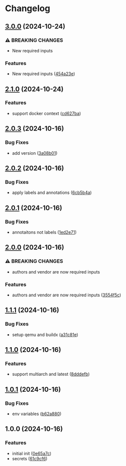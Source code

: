 # Changelog

## [3.0.0](https://github.com/Jmainguy/docker-workflows/compare/v2.1.0...v3.0.0) (2024-10-24)


### ⚠ BREAKING CHANGES

* New required inputs

### Features

* New required inputs ([454a23e](https://github.com/Jmainguy/docker-workflows/commit/454a23ee1e834ac730b667e185b62c6e354c83ed))

## [2.1.0](https://github.com/Jmainguy/docker-workflows/compare/v2.0.3...v2.1.0) (2024-10-24)


### Features

* support docker context ([cd627ba](https://github.com/Jmainguy/docker-workflows/commit/cd627ba5271940edf7500c02514810e963a40d52))

## [2.0.3](https://github.com/Jmainguy/docker-workflows/compare/v2.0.2...v2.0.3) (2024-10-16)


### Bug Fixes

* add version ([3a08b01](https://github.com/Jmainguy/docker-workflows/commit/3a08b01f260fce3324cbda71bdb82df799fdba61))

## [2.0.2](https://github.com/Jmainguy/docker-workflows/compare/v2.0.1...v2.0.2) (2024-10-16)


### Bug Fixes

* apply labels and annotations ([6cb5b4a](https://github.com/Jmainguy/docker-workflows/commit/6cb5b4ab69d9922a1f3b7d4b91c07bfb6b9dffbb))

## [2.0.1](https://github.com/Jmainguy/docker-workflows/compare/v2.0.0...v2.0.1) (2024-10-16)


### Bug Fixes

* annotaitons not labels ([1ed2e71](https://github.com/Jmainguy/docker-workflows/commit/1ed2e714c3e4a81fb85095d63c6a89e56ae98456))

## [2.0.0](https://github.com/Jmainguy/docker-workflows/compare/v1.1.1...v2.0.0) (2024-10-16)


### ⚠ BREAKING CHANGES

* authors and vendor are now required inputs

### Features

* authors and vendor are now required inputs ([3554f5c](https://github.com/Jmainguy/docker-workflows/commit/3554f5ccacc4dcfa90514db77699da9cc98296e4))

## [1.1.1](https://github.com/Jmainguy/docker-workflows/compare/v1.1.0...v1.1.1) (2024-10-16)


### Bug Fixes

* setup qemu and buildx ([a31c81e](https://github.com/Jmainguy/docker-workflows/commit/a31c81e4ce6a8e62884f348cc8699a44b6fb1d61))

## [1.1.0](https://github.com/Jmainguy/docker-workflows/compare/v1.0.1...v1.1.0) (2024-10-16)


### Features

* support multiarch and latest ([8dddefb](https://github.com/Jmainguy/docker-workflows/commit/8dddefbaa393dbf543e8e124fbfc11f2f56eb734))

## [1.0.1](https://github.com/Jmainguy/docker-workflows/compare/v1.0.0...v1.0.1) (2024-10-16)


### Bug Fixes

* env variables ([b62a880](https://github.com/Jmainguy/docker-workflows/commit/b62a88059b0c714edc04863591cf7813fb872335))

## 1.0.0 (2024-10-16)


### Features

* initial init ([0e65a7c](https://github.com/Jmainguy/docker-workflows/commit/0e65a7c44879f152939bd92a1a43cfece5521e18))
* secrets ([61c9cf6](https://github.com/Jmainguy/docker-workflows/commit/61c9cf6922b762dd0acc554a16ca55f3116eb624))
